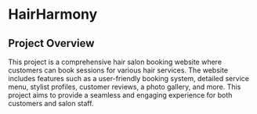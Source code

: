 # HairHarmony

## Project Overview
This project is a comprehensive hair salon booking website where customers can book sessions for various hair services. The website includes features such as a user-friendly booking system, detailed service menu, stylist profiles, customer reviews, a photo gallery, and more. This project aims to provide a seamless and engaging experience for both customers and salon staff.